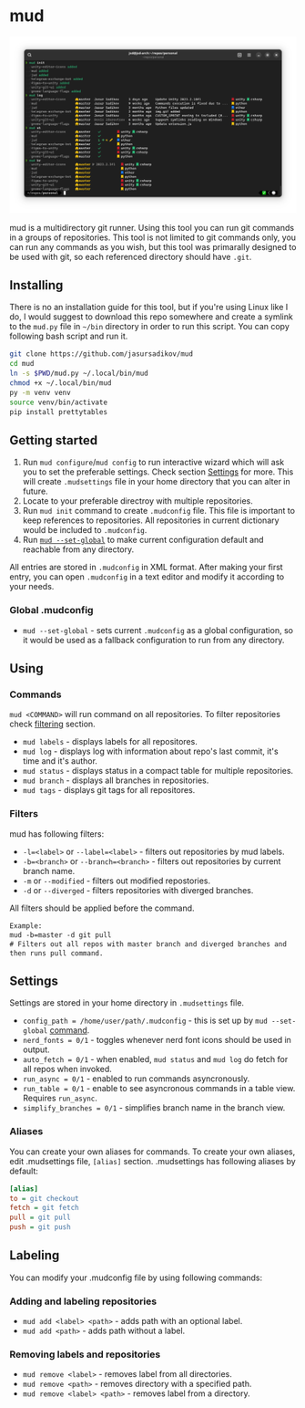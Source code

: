 # mud

![Demo](img.png)

mud is a multidirectory git runner. Using this tool you can run git commands in a groups of repositories. This tool is not limited to git commands only, you can run any commands as you wish, but this tool was primarally designed to be used with git, so each referenced directory should have `.git`.

## Installing

There is no an installation guide for this tool, but if you're using Linux like I do, I would suggest to download this repo somewhere and create a symlink to the `mud.py` file in `~/bin` directory in order to run this script.
You can copy following bash script and run it.
```bash
git clone https://github.com/jasursadikov/mud
cd mud
ln -s $PWD/mud.py ~/.local/bin/mud
chmod +x ~/.local/bin/mud
py -m venv venv
source venv/bin/activate
pip install prettytables
```

## Getting started

1. Run `mud configure`/`mud config` to run interactive wizard which will ask you to set the preferable settings. Check section [Settings](#settings) for more. This will create `.mudsettings` file in your home directory that you can alter in future.
2. Locate to your preferable directroy with multiple repositories.
3. Run `mud init` command to create `.mudconfig` file. This file is important to keep references to repositories. All repositories in current dictionary would be included to `.mudconfig`.
4. Run [`mud --set-global`](#global-mudconfig) to make current configuration default and reachable from any directory.

All entries are stored in `.mudconfig` in XML format. After making your first entry, you can open `.mudconfig` in a text editor and modify it according to your needs.

### Global .mudconfig
- `mud --set-global` - sets current `.mudconfig` as a global configuration, so it would be used as a fallback configuration to run from any directory.

## Using

### Commands
`mud <COMMAND>` will run command on all repositories. To filter repositories check [filtering](#filters) section.

- `mud labels` - displays labels for all repositores.
- `mud log` - displays log with information about repo's last commit, it's time and it's author.
- `mud status` - displays status in a compact table for multiple repositories.
- `mud branch` - displays all branches in repositories.
- `mud tags` - displays git tags for all repositores.

### Filters
mud has following filters:
- `-l=<label>` or `--label=<label>` - filters out repositories by mud labels.
- `-b=<branch>` or `--branch=<branch>` - filters out repositories by current branch name.
- `-m` or `--modified` - filters out modified repostories.
- `-d` or `--diverged` - filters repositories with diverged branches.

All filters should be applied before the command. 

```
Example:
mud -b=master -d git pull
# Filters out all repos with master branch and diverged branches and then runs pull command.
```

## Settings

Settings are stored in your home directory in `.mudsettings` file.

- `config_path = /home/user/path/.mudconfig` - this is set up by `mud --set-global` [command](#global-mudconfig).
- `nerd_fonts = 0/1` - toggles whenever nerd font icons should be used in output.
- `auto_fetch = 0/1` - when enabled, `mud status` and `mud log` do fetch for all repos when invoked.
- `run_async = 0/1` - enabled to run commands asyncronously.
- `run_table = 0/1` - enable to see asyncronous commands in a table view. Requires `run_async`.
- `simplify_branches = 0/1` - simplifies branch name in the branch view.

### Aliases
You can create your own aliases for commands. To create your own aliases, edit .mudsettings file, `[alias]` section. .mudsettings has following aliases by default:
```ini
[alias]
to = git checkout
fetch = git fetch
pull = git pull
push = git push
```

## Labeling

You can modify your .mudconfig file by using following commands:

### Adding and labeling repositories
- `mud add <label> <path>` - adds path with an optional label.
- `mud add <path>` - adds path without a label.

### Removing labels and repositories
- `mud remove <label>` - removes label from all directories.
- `mud remove <path>` - removes directory with a specified path.
- `mud remove <label> <path>` - removes label from a directory.
